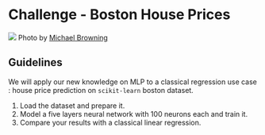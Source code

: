 # Challenge - Boston House Prices

![](https://images.unsplash.com/photo-1458086294493-3a5a041289ff?ixlib=rb-1.2.1&ixid=eyJhcHBfaWQiOjEyMDd9&auto=format&fit=crop&w=1350&q=80)
Photo by [Michael Browning](https://unsplash.com/photos/ZLN2WOVpjCo)

## Guidelines

We will apply our new knowledge on MLP to a classical regression use case : house price prediction on `scikit-learn` boston dataset.

1. Load the dataset and prepare it.
2. Model a five layers neural network with 100 neurons each and train it.
3. Compare your results with a classical linear regression.